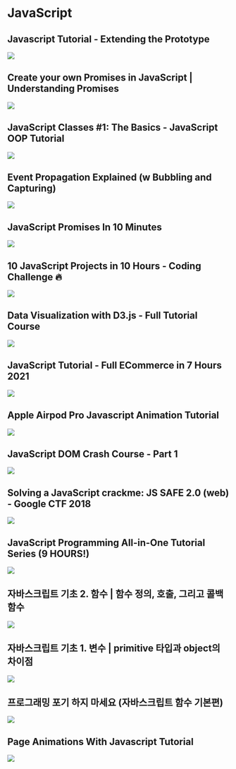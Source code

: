 # JavaScript

## Javascript Tutorial - Extending the Prototype
[![](https://img.youtube.com/vi/TUJI3CVU1Pk/0.jpg)](https://www.youtube.com/watch?v=TUJI3CVU1Pk&list=PLVvjrrRCBy2IeK_wtxbxtwg89KWVNn2Sa&index=1)

## Create your own Promises in JavaScript | Understanding Promises
[![](https://img.youtube.com/vi/Y-aWVUAul9w/0.jpg)](https://www.youtube.com/watch?v=Y-aWVUAul9w&list=PLVvjrrRCBy2JSPVPlRmdiWnZ-c6PlzEVA&index=1)

## JavaScript Classes #1: The Basics - JavaScript OOP Tutorial
[![](https://img.youtube.com/vi/wik23D_gyCo/0.jpg)](https://www.youtube.com/watch?v=wik23D_gyCo&list=PLVvjrrRCBy2I2eE1e1yOuhts2oTvWesMy&index=1)

## Event Propagation Explained (w Bubbling and Capturing)
[![](https://img.youtube.com/vi/BtOrr7oTH_8/0.jpg)](https://www.youtube.com/watch?v=BtOrr7oTH_8)

## JavaScript Promises In 10 Minutes
[![](https://img.youtube.com/vi/DHvZLI7Db8E/0.jpg)](https://www.youtube.com/watch?v=DHvZLI7Db8E)

## 10 JavaScript Projects in 10 Hours - Coding Challenge 🔥
[![](https://img.youtube.com/vi/dtKciwk_si4/0.jpg)](https://www.youtube.com/watch?v=dtKciwk_si4)

## Data Visualization with D3.js - Full Tutorial Course
[![](https://img.youtube.com/vi/_8V5o2UHG0E/0.jpg)](https://www.youtube.com/watch?v=_8V5o2UHG0E)

## JavaScript Tutorial - Full ECommerce in 7 Hours 2021
[![](https://img.youtube.com/vi/N3FDyheHVMM/0.jpg)](https://www.youtube.com/watch?v=N3FDyheHVMM)

## Apple Airpod Pro Javascript Animation Tutorial
[![](https://img.youtube.com/vi/wLUJ9VNzZXo/0.jpg)](https://www.youtube.com/watch?v=wLUJ9VNzZXo)

## JavaScript DOM Crash Course - Part 1
[![](https://img.youtube.com/vi/0ik6X4DJKCc/0.jpg)](https://www.youtube.com/watch?v=0ik6X4DJKCc)

## Solving a JavaScript crackme: JS SAFE 2.0 (web) - Google CTF 2018
[![](https://img.youtube.com/vi/8yWUaqEcXr4/0.jpg)](https://www.youtube.com/watch?v=8yWUaqEcXr4)

## JavaScript Programming All-in-One Tutorial Series (9 HOURS!)
[![](https://img.youtube.com/vi/9M4XKi25I2M/0.jpg)](https://www.youtube.com/watch?v=9M4XKi25I2M)

## 자바스크립트 기초 2. 함수 | 함수 정의, 호출, 그리고 콜백함수
[![](https://img.youtube.com/vi/-cAPq25P-68/0.jpg)](https://www.youtube.com/watch?v=-cAPq25P-68)

## 자바스크립트 기초 1. 변수 | primitive 타입과 object의 차이점
[![](https://img.youtube.com/vi/__Zz17_5FRU/0.jpg)](https://www.youtube.com/watch?v=__Zz17_5FRU)

## 프로그래밍 포기 하지 마세요 (자바스크립트 함수 기본편)
[![](https://img.youtube.com/vi/PuG2VW18O1E/0.jpg)](https://www.youtube.com/watch?v=PuG2VW18O1E)

## Page Animations With Javascript Tutorial
[![](https://img.youtube.com/vi/AKmoccuRiN4/0.jpg)](https://www.youtube.com/watch?v=AKmoccuRiN4)
